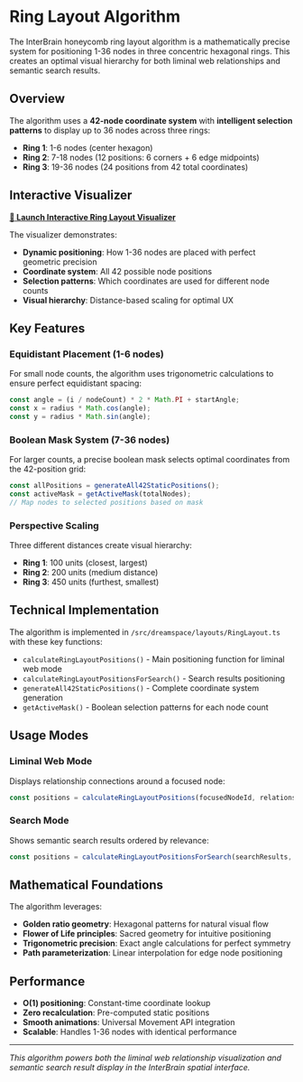 # Ring Layout Algorithm

The InterBrain honeycomb ring layout algorithm is a mathematically precise system for positioning 1-36 nodes in three concentric hexagonal rings. This creates an optimal visual hierarchy for both liminal web relationships and semantic search results.

## Overview

The algorithm uses a **42-node coordinate system** with **intelligent selection patterns** to display up to 36 nodes across three rings:

- **Ring 1**: 1-6 nodes (center hexagon)
- **Ring 2**: 7-18 nodes (12 positions: 6 corners + 6 edge midpoints)  
- **Ring 3**: 19-36 nodes (24 positions from 42 total coordinates)

## Interactive Visualizer

**[🎯 Launch Interactive Ring Layout Visualizer](../interactive/ring-layout-visualizer.html)**

The visualizer demonstrates:
- **Dynamic positioning**: How 1-36 nodes are placed with perfect geometric precision
- **Coordinate system**: All 42 possible node positions
- **Selection patterns**: Which coordinates are used for different node counts
- **Visual hierarchy**: Distance-based scaling for optimal UX

## Key Features

### Equidistant Placement (1-6 nodes)
For small node counts, the algorithm uses trigonometric calculations to ensure perfect equidistant spacing:
```javascript
const angle = (i / nodeCount) * 2 * Math.PI + startAngle;
const x = radius * Math.cos(angle);
const y = radius * Math.sin(angle);
```

### Boolean Mask System (7-36 nodes)
For larger counts, a precise boolean mask selects optimal coordinates from the 42-position grid:
```javascript
const allPositions = generateAll42StaticPositions();
const activeMask = getActiveMask(totalNodes);
// Map nodes to selected positions based on mask
```

### Perspective Scaling
Three different distances create visual hierarchy:
- **Ring 1**: 100 units (closest, largest)
- **Ring 2**: 200 units (medium distance)
- **Ring 3**: 450 units (furthest, smallest)

## Technical Implementation

The algorithm is implemented in `/src/dreamspace/layouts/RingLayout.ts` with these key functions:

- `calculateRingLayoutPositions()` - Main positioning function for liminal web mode
- `calculateRingLayoutPositionsForSearch()` - Search results positioning  
- `generateAll42StaticPositions()` - Complete coordinate system generation
- `getActiveMask()` - Boolean selection patterns for each node count

## Usage Modes

### Liminal Web Mode
Displays relationship connections around a focused node:
```typescript
const positions = calculateRingLayoutPositions(focusedNodeId, relationshipGraph);
```

### Search Mode  
Shows semantic search results ordered by relevance:
```typescript
const positions = calculateRingLayoutPositionsForSearch(searchResults, relationshipGraph);
```

## Mathematical Foundations

The algorithm leverages:
- **Golden ratio geometry**: Hexagonal patterns for natural visual flow
- **Flower of Life principles**: Sacred geometry for intuitive positioning
- **Trigonometric precision**: Exact angle calculations for perfect symmetry
- **Path parameterization**: Linear interpolation for edge node positioning

## Performance

- **O(1) positioning**: Constant-time coordinate lookup
- **Zero recalculation**: Pre-computed static positions
- **Smooth animations**: Universal Movement API integration
- **Scalable**: Handles 1-36 nodes with identical performance

---

*This algorithm powers both the liminal web relationship visualization and semantic search result display in the InterBrain spatial interface.*